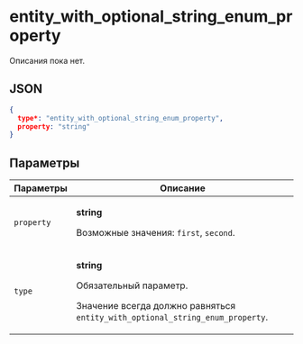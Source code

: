 # entity_with_optional_string_enum_property
Описания пока нет.

## JSON
```json
{
  type*: "entity_with_optional_string_enum_property",
  property: "string"
}
```

## Параметры
| Параметры | Описание |
| --- | --- |
| `property` | <p>**string**</p><p>Возможные значения: `first`, `second`.</p> |
| `type` | <p>**string**</p><p>Обязательный параметр.</p><p>Значение всегда должно равняться `entity_with_optional_string_enum_property`.</p> |
